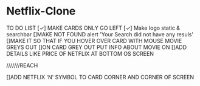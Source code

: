 # Netflix-Clone
TO DO LIST
[✓] MAKE CARDS ONLY GO LEFT
[✓] Make logo static & searchbar
[]MAKE NOT FOUND alert 'Your Search did  not have any resuls'
[]MAKE IT SO THAT IF YOU HOVER OVER CARD WITH MOUSE MOVIE GREYS OUT 
[]ON CARD GREY OUT PUT INFO ABOUT MOVIE ON 
[]ADD DETAILS LIKE PRICE OF NETFLIX AT BOTTOM OS SCREEN

///////REACH

[]ADD NETFLIX 'N' SYMBOL TO CARD CORNER AND CORNER OF SCREEN